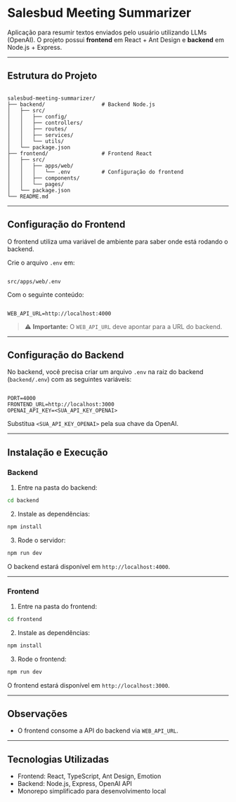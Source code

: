 # Salesbud Meeting Summarizer

Aplicação para resumir textos enviados pelo usuário utilizando LLMs (OpenAI). O projeto possui **frontend** em React + Ant Design e **backend** em Node.js + Express.

---

## Estrutura do Projeto

```

salesbud-meeting-summarizer/
├── backend/                  # Backend Node.js
│   ├── src/
│   │   ├── config/
│   │   ├── controllers/
│   │   ├── routes/
│   │   ├── services/
│   │   └── utils/
│   └── package.json
├── frontend/                 # Frontend React
│   ├── src/
│   │   ├── apps/web/
│   │   │   └── .env          # Configuração do frontend
│   │   ├── components/
│   │   └── pages/
│   └── package.json
└── README.md

```

---

## Configuração do Frontend

O frontend utiliza uma variável de ambiente para saber onde está rodando o backend.

Crie o arquivo `.env` em:

```

src/apps/web/.env

```

Com o seguinte conteúdo:

```

WEB_API_URL=http://localhost:4000

```

> ⚠️ **Importante:** O `WEB_API_URL` deve apontar para a URL do backend.

---

## Configuração do Backend

No backend, você precisa criar um arquivo `.env` na raiz do backend (`backend/.env`) com as seguintes variáveis:

```

PORT=4000
FRONTEND_URL=http://localhost:3000
OPENAI_API_KEY=<SUA_API_KEY_OPENAI>

````

Substitua `<SUA_API_KEY_OPENAI>` pela sua chave da OpenAI.

---

## Instalação e Execução

### Backend

1. Entre na pasta do backend:

```bash
cd backend
````

2. Instale as dependências:

```bash
npm install
```

3. Rode o servidor:

```bash
npm run dev
```

O backend estará disponível em `http://localhost:4000`.

---

### Frontend

1. Entre na pasta do frontend:

```bash
cd frontend
```

2. Instale as dependências:

```bash
npm install
```

3. Rode o frontend:

```bash
npm run dev
```

O frontend estará disponível em `http://localhost:3000`.

---

## Observações

* O frontend consome a API do backend via `WEB_API_URL`.

---

## Tecnologias Utilizadas

* Frontend: React, TypeScript, Ant Design, Emotion
* Backend: Node.js, Express, OpenAI API
* Monorepo simplificado para desenvolvimento local
